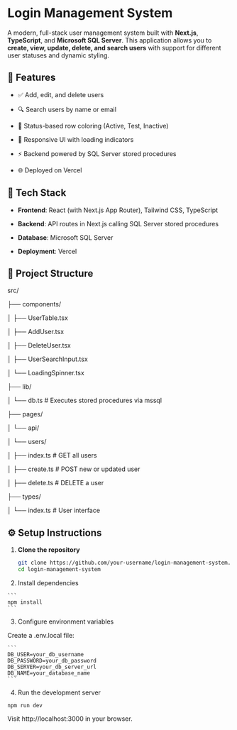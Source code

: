# Login Management System

A modern, full-stack user management system built with **Next.js**, **TypeScript**, and **Microsoft SQL Server**. This application allows you to **create, view, update, delete, and search users** with support for different user statuses and dynamic styling.

## 🚀 Features

- ✅ Add, edit, and delete users

- 🔍 Search users by name or email

- 🎨 Status-based row coloring (Active, Test, Inactive)

- 🔄 Responsive UI with loading indicators

- ⚡ Backend powered by SQL Server stored procedures

- 🌐 Deployed on Vercel

## 🧱 Tech Stack

- **Frontend**: React (with Next.js App Router), Tailwind CSS, TypeScript

- **Backend**: API routes in Next.js calling SQL Server stored procedures

- **Database**: Microsoft SQL Server

- **Deployment**: Vercel

## 📂 Project Structure
src/

├── components/

│ ├── UserTable.tsx

│ ├── AddUser.tsx

│ ├── DeleteUser.tsx

│ ├── UserSearchInput.tsx

│ └── LoadingSpinner.tsx

├── lib/

│ └── db.ts # Executes stored procedures via mssql

├── pages/

│ └── api/

│ └── users/

│ ├── index.ts # GET all users

│ ├── create.ts # POST new or updated user

│ ├── delete.ts # DELETE a user

├── types/

│ └── index.ts # User interface

## ⚙️ Setup Instructions

1. **Clone the repository**

   ```bash
   git clone https://github.com/your-username/login-management-system.git
   cd login-management-system

   ```

 2.  Install dependencies


    ```
    npm install
    ```

3. Configure environment variables

Create a .env.local file:

    ```
    DB_USER=your_db_username
    DB_PASSWORD=your_db_password
    DB_SERVER=your_db_server_url
    DB_NAME=your_database_name
    ```
    
4. Run the development server


```npm run dev```

Visit http://localhost:3000 in your browser.

